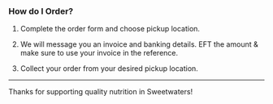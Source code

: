 ### How do I Order?

1. Complete the order form and choose pickup location.

2. We will message you an invoice and banking details. EFT the amount & make sure to use your invoice in the reference.

3. Collect your order from your desired pickup location.

---

Thanks for supporting quality nutrition in Sweetwaters!
